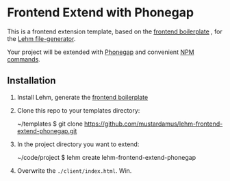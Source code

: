 # Frontend Extend with Phonegap

This is a frontend extension template, based on the
[frontend boilerplate](https://github.com/mustardamus/lehm-frontend-boilerplate)
, for the [Lehm file-generator](https://mustardamus.github.io/lehm/).

Your project will be extended with [Phonegap](http://docs.phonegap.com/) and
convenient [NPM commands](docs/phonegap.md).

## Installation

1. Install Lehm, generate the [frontend boilerplate](https://github.com/mustardamus/lehm-frontend-boilerplate)
2. Clone this repo to your templates directory:

    ~/templates $ git clone https://github.com/mustardamus/lehm-frontend-extend-phonegap.git

3. In the project directory you want to extend:

    ~/code/project $ lehm create lehm-frontend-extend-phonegap

4. Overwrite the `./client/index.html`. Win.
